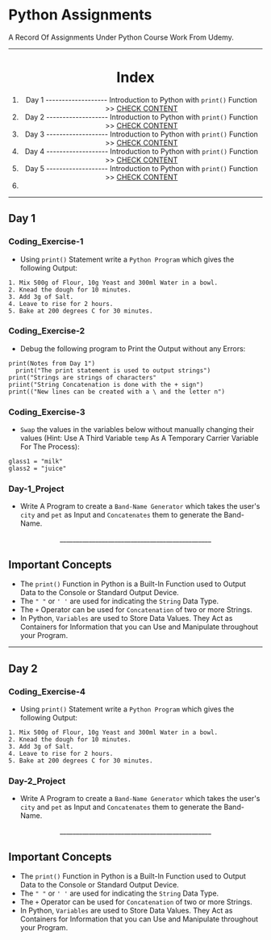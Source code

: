 # Python Assignments

A Record Of Assignments Under Python Course Work From Udemy.

---

<div align="center">
 <h1>Index</h1>
</div>

<div align="center">
 
  1. Day 1  -------------------  Introduction to Python with `print()` Function  >>  [CHECK CONTENT](#day-1)
  2. Day 2  -------------------  Introduction to Python with `print()` Function  >>  [CHECK CONTENT](#day-2)
  3. Day 3  -------------------  Introduction to Python with `print()` Function  >>  [CHECK CONTENT](#day-3)
  4. Day 4  -------------------  Introduction to Python with `print()` Function  >>  [CHECK CONTENT](#day-4)
  5. Day 5  -------------------  Introduction to Python with `print()` Function  >>  [CHECK CONTENT](#day-5)
  6. 
  
</div>
 

 
---

## Day 1
### Coding_Exercise-1
 - Using `print()` Statement write a `Python Program` which gives the following Output: 
```
1. Mix 500g of Flour, 10g Yeast and 300ml Water in a bowl.
2. Knead the dough for 10 minutes.
3. Add 3g of Salt.
4. Leave to rise for 2 hours.
5. Bake at 200 degrees C for 30 minutes.
```
### Coding_Exercise-2
 - Debug the following program to Print the Output without any Errors:
```
print(Notes from Day 1")
  print("The print statement is used to output strings")                 
print("Strings are strings of characters"                                  
priint("String Concatenation is done with the + sign")                     
print(("New lines can be created with a \ and the letter n")
```
### Coding_Exercise-3
 - `Swap` the values in the variables below without manually changing their values (Hint: Use A Third Variable `temp` As A Temporary Carrier Variable For The Process):
```
glass1 = "milk"
glass2 = "juice"
```
### Day-1_Project
 - Write A Program to create a `Band-Name Generator` which takes the user's `city` and `pet` as Input and `Concatenates` them to generate the Band-Name.

<div align = "center">
 _______________________________________________
</div>

## Important Concepts
 - The `print()` Function in Python is a Built-In Function used to Output Data to the Console or Standard Output Device.
 - The `" "` or `' '` are used for indicating the `String` Data Type.
 - The `+` Operator can be used for `Concatenation` of two or more Strings.
 - In Python, `Variables` are used to Store Data Values. They Act as Containers for Information that you can Use and Manipulate throughout your Program.

---

## Day 2
### Coding_Exercise-4
 - Using `print()` Statement write a `Python Program` which gives the following Output: 
```
1. Mix 500g of Flour, 10g Yeast and 300ml Water in a bowl.
2. Knead the dough for 10 minutes.
3. Add 3g of Salt.
4. Leave to rise for 2 hours.
5. Bake at 200 degrees C for 30 minutes.
```
### Day-2_Project
 - Write A Program to create a `Band-Name Generator` which takes the user's `city` and `pet` as Input and `Concatenates` them to generate the Band-Name.

<div align = "center">
 _______________________________________________
</div>

## Important Concepts
 - The `print()` Function in Python is a Built-In Function used to Output Data to the Console or Standard Output Device.
 - The `" "` or `' '` are used for indicating the `String` Data Type.
 - The `+` Operator can be used for `Concatenation` of two or more Strings.
 - In Python, `Variables` are used to Store Data Values. They Act as Containers for Information that you can Use and Manipulate throughout your Program.

